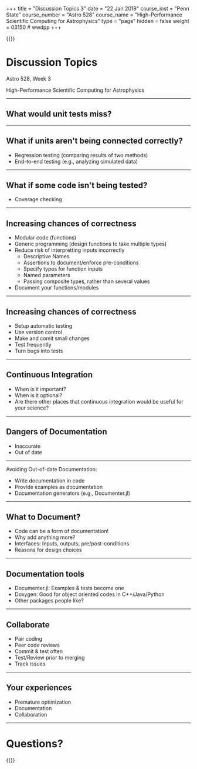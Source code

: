 +++
title = "Discussion Topics 3"
date = "22 Jan 2019"
course_inst = "Penn State"
course_number = "Astro 528"
course_name = "High-Performance Scientific Computing for Astrophysics"
type = "page"
hidden = false
weight = 03150  # wwdpp
+++


{{<revealjs theme="psu" transition="slide" controls="true" progress="true" history="false" center="false" loop="false" pdfSeparateFragments="false" showNotes="true" >}}
# Discussion Topics

Astro 528, Week 3

High-Performance Scientific Computing for Astrophysics

---

## What would unit tests miss?
___

## What if units aren't being connected correctly?

- Regression testing (comparing results of two methods)
- End-to-end testing (e.g., analyzing simulated data)
___
## What if some code isn't being tested?

- Coverage checking

---

## Increasing chances of correctness

- Modular code (functions)
- Generic programming (design functions to take multiple types)
- Reduce risk of interpretting inputs incorrectly
  + Descriptive Names
  + Assertions to document/enforce pre-conditions
  + Specify types for function inputs
  + Named parameters
  + Passing composite types, rather than several values
- Document your functions/modules

___

## Increasing chances of correctness

- Setup automatic testing
- Use version control
- Make and comit small changes
- Test frequently
- Turn bugs into tests

___

## Continuous Integration

- When is it important?
- When is it optional?
- Are there other places that continuous integration would be useful for your science?

---

## Dangers of Documentation

- Inaccurate
- Out of date

___
Avoiding Out-of-date Documentation:

- Write documentation in code
- Provide examples as documentation
- Documentation generators (e.g., Documenter.jl)

___

## What to Document?

- Code can be a form of documentation!
- Why add anything more?
- Interfaces:  Inputs, outputs, pre/post-conditions
- Reasons for design choices

___

## Documentation tools

- Documenter.jl:  Examples & tests become one
- Doxygen: Good for object oriented codes in C++/Java/Python
- Other packages people like?

---

## Collaborate

- Pair coding
- Peer code reviews
- Commit & test often
- Test/Review prior to merging
- Track issues

---

## Your experiences

- Premature optimization
- Documentation
- Collaboration

---

# Questions?

{{</revealjs>}}
